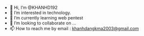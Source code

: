 - 👋 Hi, I’m @KHANHD192
- 👀 I’m interested in technology.
- 🌱 I’m currently learning web pentest
- 💞️ I’m looking to collaborate on ...
- 📫 How to reach me by email : khanhdangkma2003@gmail.com

<!---
KHANHD192/KHANHD192 is a ✨ special ✨ repository because its `README.md` (this file) appears on your GitHub profile.
You can click the Preview link to take a look at your changes.
--->
